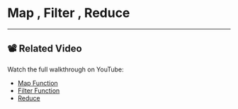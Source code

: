 # Map , Filter , Reduce 
-------------

## 📽️ Related Video

Watch the full walkthrough on YouTube:
- [Map Function](https://youtu.be/rilHtivBZu8) 
- [Filter Function]() 
- [Reduce]() 

